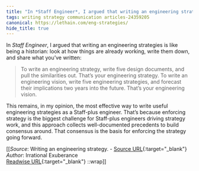 ```yaml
---
title: "In *Staff Engineer*, I argued that writing an engineering strategies ..."
tags: writing strategy communication articles-24359205
canonical: https://lethain.com/eng-strategies/
hide_title: true
---
```


In *Staff Engineer*, I argued that writing an engineering strategies is like being a historian: look at how things are already working, write them down, and share what you’ve written:

> To write an engineering strategy, write five design documents, and pull the similarities out. That’s your engineering strategy. To write an engineering vision, write five engineering strategies, and forecast their implications two years into the future. That’s your engineering vision.

This remains, in my opinion, the most effective way to write useful engineering strategies as a Staff-plus engineer. That’s because enforcing strategy is the biggest challenge for Staff-plus engineers driving strategy work, and this approach collects well-documented precedents to build consensus around. That consensus is the basis for enforcing the strategy going forward.


[[_Source_: Writing an engineering strategy. - [Source URL](https://lethain.com/eng-strategies/){:target="_blank"}<br>
_Author_: Irrational Exuberance<br>
[Readwise URL](https://readwise.io/open/475668904){:target="_blank"}
::wrap]]